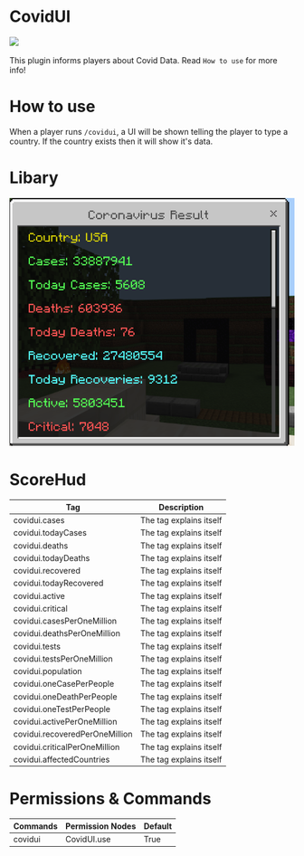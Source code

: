 # CovidUI

[![](https://poggit.pmmp.io/shield.state/CovidUI)](https://poggit.pmmp.io/p/CovidUI)

This plugin informs players about Covid Data.
Read `How to use` for more info!

# How to use
When a player runs `/covidui`, a UI will be shown telling the player to type a country. If the country exists then it will show it's data.

# Libary
<img src="https://raw.githubusercontent.com/ErikPDev/CovidUI/main/assets/UI.png">

# ScoreHud
| Tag                  | Description                     |
|----------------------|---------------------------------|
| covidui.cases | The tag explains itself    |
| covidui.todayCases | The tag explains itself    |
| covidui.deaths | The tag explains itself    |
| covidui.todayDeaths | The tag explains itself    |
| covidui.recovered | The tag explains itself    |
| covidui.todayRecovered | The tag explains itself    |
| covidui.active | The tag explains itself    |
| covidui.critical | The tag explains itself    |
| covidui.casesPerOneMillion | The tag explains itself    |
| covidui.deathsPerOneMillion | The tag explains itself    |
| covidui.tests | The tag explains itself    |
| covidui.testsPerOneMillion | The tag explains itself    |
| covidui.population | The tag explains itself    |
| covidui.oneCasePerPeople | The tag explains itself    |
| covidui.oneDeathPerPeople | The tag explains itself    |
| covidui.oneTestPerPeople | The tag explains itself    |
| covidui.activePerOneMillion | The tag explains itself    |
| covidui.recoveredPerOneMillion | The tag explains itself    |
| covidui.criticalPerOneMillion | The tag explains itself    |
| covidui.affectedCountries | The tag explains itself    |

# Permissions & Commands
| Commands       | Permission Nodes | Default |
|----------------|------------------|---------|
| covidui        | CovidUI.use    | True    |
